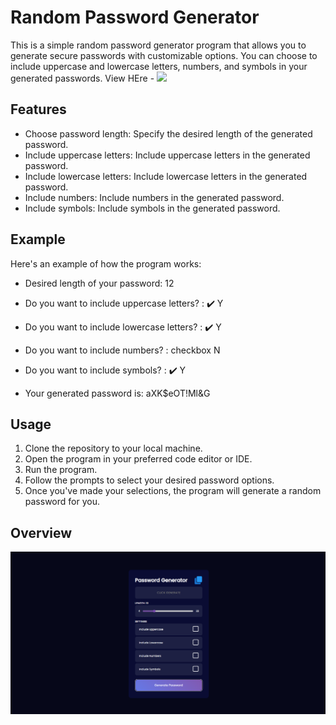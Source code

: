 # Random Password Generator

This is a simple random password generator program that allows you to generate secure passwords with customizable options. You can choose to include uppercase and lowercase letters, numbers, and symbols in your generated passwords.
View HEre - ![](https://somyabhattcu1.github.io/RndmPswrdGenerator/)

## Features
- Choose password length: Specify the desired length of the generated password.
- Include uppercase letters: Include uppercase letters in the generated password.
- Include lowercase letters: Include lowercase letters in the generated password.
- Include numbers: Include numbers in the generated password.
- Include symbols: Include symbols in the generated password.


## Example
Here's an example of how the program works:

- Desired length of your password: 12
- Do you want to include uppercase letters? : ✔️ Y
- Do you want to include lowercase letters? : ✔️ Y
- Do you want to include numbers? : checkbox N
- Do you want to include symbols? : ✔️ Y

- Your generated password is: aXK$eOT!Ml&G


## Usage

1. Clone the repository to your local machine.
2. Open the program in your preferred code editor or IDE.
3. Run the program.
4. Follow the prompts to select your desired password options.
5. Once you've made your selections, the program will generate a random password for you.



## Overview

![](./images/demo.png)
